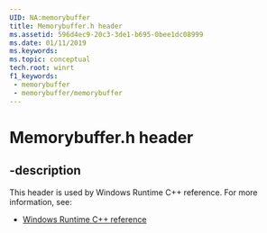 ```yaml
---
UID: NA:memorybuffer
title: Memorybuffer.h header
ms.assetid: 596d4ec9-20c3-3de1-b695-0bee1dc08999
ms.date: 01/11/2019
ms.keywords: 
ms.topic: conceptual
tech.root: winrt
f1_keywords:
 - memorybuffer
 - memorybuffer/memorybuffer
---
```


# Memorybuffer.h header


## -description

This header is used by Windows Runtime C++ reference. For more information, see:

- [Windows Runtime C++ reference](../_winrt/index.md)

